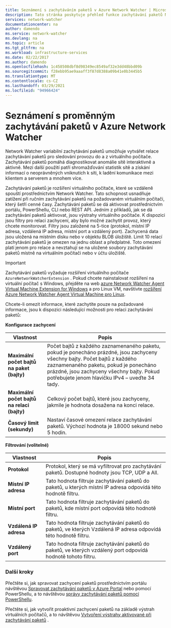 ```yaml
---
title: Seznámení s zachytáváním paketů v Azure Network Watcher | Microsoft Docs
description: Tato stránka poskytuje přehled funkce zachytávání paketů Network Watcher.
services: network-watcher
documentationcenter: na
author: damendo
ms.service: network-watcher
ms.devlang: na
ms.topic: article
ms.tgt_pltfrm: na
ms.workload: infrastructure-services
ms.date: 02/22/2017
ms.author: damendo
ms.openlocfilehash: 1c458508dbf8d98349ec8549af32e3dd48bbd09b
ms.sourcegitcommit: f28ebb95ae9aaaff3f87d8388a09b41e0b3445b5
ms.translationtype: MT
ms.contentlocale: cs-CZ
ms.lasthandoff: 03/29/2021
ms.locfileid: "94966424"
---
```

# <a name="introduction-to-variable-packet-capture-in-azure-network-watcher"></a>Seznámení s proměnným zachytávání paketů v Azure Network Watcher

Network Watcher variabilní zachytávání paketů umožňuje vytvářet relace zachytávání paketů pro sledování provozu do a z virtuálního počítače. Zachytávání paketů pomáhá diagnostikovat anomálie sítě interaktivně a aktivně. Mezi další použití patří shromažďování statistik sítě a získání informací o neoprávněných vniknutích k síti, k ladění komunikace mezi klientem a serverem a mnohem více.

Zachytávání paketů je rozšíření virtuálního počítače, které se vzdáleně spouští prostřednictvím Network Watcher. Tato schopnost usnadňuje zatížení při ručním zachytávání paketů na požadovaném virtuálním počítači, který šetří cenné časy. Zachytávání paketů se dá aktivovat prostřednictvím portálu, PowerShellu, CLI nebo REST API. Jedním z příkladů, jak se dá zachytávání paketů aktivovat, jsou výstrahy virtuálního počítače. K dispozici jsou filtry pro relaci zachycení, aby bylo možné zachytit provoz, který chcete monitorovat. Filtry jsou založené na 5-tice (protokol, místní IP adresa, vzdálená IP adresa, místní port a vzdálený port). Zachycená data jsou uložená na místním disku nebo v objektu BLOB úložiště. Limit 10 relací zachytávání paketů je omezen na jednu oblast a předplatné. Toto omezení platí jenom pro relace a nevztahují se na uložené soubory zachytávání paketů místně na virtuálním počítači nebo v účtu úložiště.

> [!IMPORTANT]
> Zachytávání paketů vyžaduje rozšíření virtuálního počítače `AzureNetworkWatcherExtension` . Pokud chcete nainstalovat rozšíření na virtuální počítač s Windows, přejděte na web [azure Network Watcher Agent Virtual Machine Extension for Windows](../virtual-machines/extensions/network-watcher-windows.md) a pro Linux VM, navštivte [rozšíření Azure Network Watcher Agent Virtual Machine pro Linux](../virtual-machines/extensions/network-watcher-linux.md).

Chcete-li omezit informace, které zachytíte pouze na požadované informace, jsou k dispozici následující možnosti pro relaci zachytávání paketů:

**Konfigurace zachycení**

|Vlastnost|Popis|
|---|---|
|**Maximální počet bajtů na paket (bajty)** | Počet bajtů z každého zaznamenaného paketu, pokud je ponecháno prázdné, jsou zachyceny všechny bajty. Počet bajtů z každého zaznamenaného paketu, pokud je ponecháno prázdné, jsou zachyceny všechny bajty. Pokud potřebujete jenom hlavičku IPv4 – uveďte 34 tady. |
|**Maximální počet bajtů na relaci (bajty)** | Celkový počet bajtů, které jsou zachyceny, jakmile je hodnota dosažena na konci relace.|
|**Časový limit (sekundy)** | Nastaví časové omezení relace zachytávání paketů. Výchozí hodnota je 18000 sekund nebo 5 hodin.|

**Filtrování (volitelné)**

|Vlastnost|Popis|
|---|---|
|**Protokol** | Protokol, který se má vyfiltrovat pro zachytávání paketů. Dostupné hodnoty jsou TCP, UDP a All.|
|**Místní IP adresa** | Tato hodnota filtruje zachytávání paketů do paketů, u kterých místní IP adresa odpovídá této hodnotě filtru.|
|**Místní port** | Tato hodnota filtruje zachytávání paketů do paketů, kde místní port odpovídá této hodnotě filtru.|
|**Vzdálená IP adresa** | Tato hodnota filtruje zachytávání paketů do paketů, ve kterých Vzdálená IP adresa odpovídá této hodnotě filtru.|
|**Vzdálený port** | Tato hodnota filtruje zachytávání paketů do paketů, ve kterých vzdálený port odpovídá hodnotě tohoto filtru.|

### <a name="next-steps"></a>Další kroky

Přečtěte si, jak spravovat zachycení paketů prostřednictvím portálu návštěvou [Spravovat zachytávání paketů v Azure Portal](network-watcher-packet-capture-manage-portal.md) nebo pomocí PowerShellu, a to návštěvou [správy zachytávání paketů pomocí PowerShellu](network-watcher-packet-capture-manage-powershell.md).

Přečtěte si, jak vytvořit proaktivní zachycení paketů na základě výstrah virtuálních počítačů, a to návštěvou [Vytvoření výstrahy aktivované při zachytávání paketů](network-watcher-alert-triggered-packet-capture.md) .

<!--Image references-->
[1]: ./media/network-watcher-packet-capture-overview/figure1.png